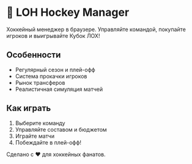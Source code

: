 # 🏒 LOH Hockey Manager

Хоккейный менеджер в браузере. Управляйте командой, покупайте игроков и выигрывайте Кубок ЛОХ!

## Особенности
- Регулярный сезон и плей-офф
- Система прокачки игроков
- Рынок трансферов
- Реалистичная симуляция матчей

## Как играть
1. Выберите команду
2. Управляйте составом и бюджетом
3. Играйте матчи
4. Побеждайте в плей-офф!

Сделано с ❤️ для хоккейных фанатов.